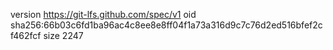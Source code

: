version https://git-lfs.github.com/spec/v1
oid sha256:66b03c6fd1ba96ac4c8ee8e8ff04f1a73a316d9c7c76d2ed516bfef2cf462fcf
size 2247
